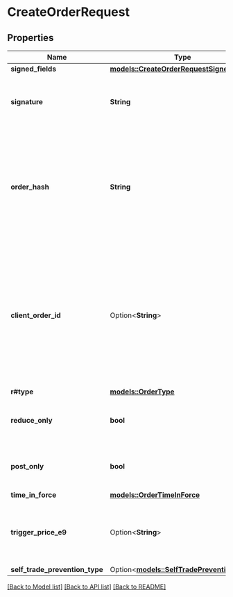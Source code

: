 # CreateOrderRequest

## Properties

Name | Type | Description | Notes
------------ | ------------- | ------------- | -------------
**signed_fields** | [**models::CreateOrderRequestSignedFields**](CreateOrderRequest_signedFields.md) |  | 
**signature** | **String** | The signature of the request, encoded from the signedFields | 
**order_hash** | **String** | The identifier of this order used for lookup. This should always be unique. Created by hex encoding the bcs encoded signedFields. | 
**client_order_id** | Option<**String**> | The client-defined unique identifier of this order used for lookup. This should always be unique; however, the server will not gurantee this or impose any checks. | [optional]
**r#type** | [**models::OrderType**](OrderType.md) |  | 
**reduce_only** | **bool** | Is this order to only reduce a position? Default false | 
**post_only** | **bool** | If set to TRUE, the order can only be a maker order | 
**time_in_force** | [**models::OrderTimeInForce**](OrderTimeInForce.md) |  | 
**trigger_price_e9** | Option<**String**> | Trigger price in base e9 for stop orders. This should always be a number | [optional]
**self_trade_prevention_type** | Option<[**models::SelfTradePreventionType**](SelfTradePreventionType.md)> |  | [optional]

[[Back to Model list]](../README.md#documentation-for-models) [[Back to API list]](../README.md#documentation-for-api-endpoints) [[Back to README]](../README.md)


